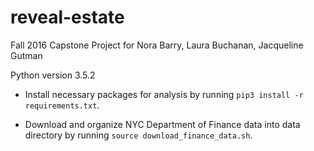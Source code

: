 # reveal-estate
Fall 2016 Capstone Project for Nora Barry, Laura Buchanan, Jacqueline Gutman

Python version 3.5.2

* Install necessary packages for analysis by running `pip3 install -r requirements.txt`.

* Download and organize NYC Department of Finance data into data directory by running `source download_finance_data.sh`.
